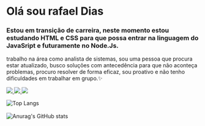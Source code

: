 <h1> Olá sou rafael Dias </h1>

<h3>Estou  em  transição de carreira, neste momento estou estudando HTML e CSS para que possa entrar na linguagem do JavaSript e futuramente no Node.Js.</h3>
<p>trabalho na área como analista de sistemas, sou uma pessoa que procura estar atualizado, busco soluções com antecedência para que não aconteça problemas, procuro resolver de forma eficaz, sou proativo e não tenho dificuldades em trabalhar em grupo.✨</p>


<a href="mailto:rafadiaspdc@gmail.com" rel="nofollow"><img src="https://img.shields.io/badge/Gmail-D14836?style=for-the-badge&logo=gmail&logoColor=white"/> </a> 
<a href="https://wa.me/5519999095060" rel="nofollow"><img src="https://img.shields.io/badge/WhatsApp-25D366?style=for-the-badge&logo=whatsapp&logoColor=white" /> </a>
<a href="https://www.linkedin.com/in/rafael-dias-pcd" target="_blank"><img src="https://img.shields.io/badge/LinkedIn-0077B5?style=for-the-badge&logo=linkedin&logoColor=white"/> </a>

![Top Langs](https://github-readme-stats.vercel.app/api/top-langs/?username=rafaelpdc&langs_icons=true&theme=transparent) <br> <br>
![Anurag's GitHub stats](https://github-readme-stats.vercel.app/api?username=rafaelpdc&show_icons=true&theme=transparent) 





<!---
rafaelpdc/rafaelpdc is a ✨ special ✨ repository because its `README.md` (this file) appears on your GitHub profile.
You can click the Preview link to take a look at your changes.
--->
